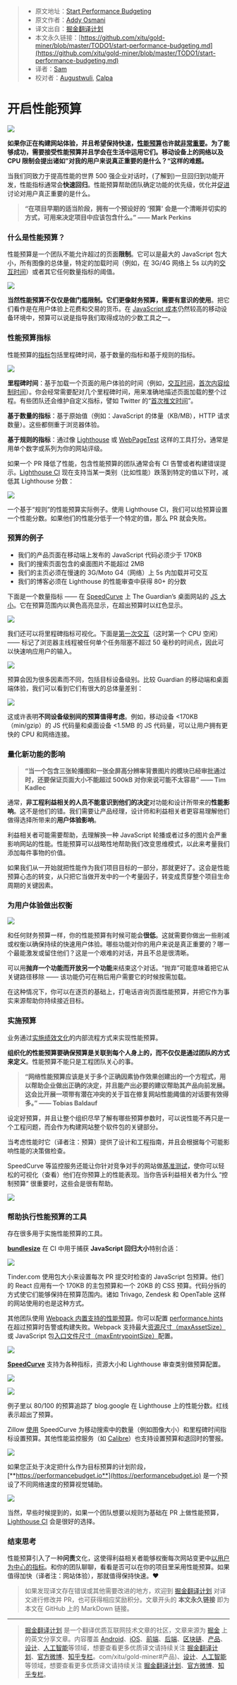 > * 原文地址：[Start Performance Budgeting](https://medium.com/@addyosmani/start-performance-budgeting-dabde04cf6a3)
> * 原文作者：[Addy Osmani](https://medium.com/@addyosmani?source=post_header_lockup)
> * 译文出自：[掘金翻译计划](https://github.com/xitu/gold-miner)
> * 本文永久链接：[https://github.com/xitu/gold-miner/blob/master/TODO1/start-performance-budgeting.md](https://github.com/xitu/gold-miner/blob/master/TODO1/start-performance-budgeting.md)
> * 译者：[Sam](https://github.com/xutaogit/)
> * 校对者：[Augustwuli](https://github.com/Augustwuli), [Calpa](https://github.com/calpa)

# 开启性能预算

![](https://cdn-images-1.medium.com/max/2000/1*BTZwTbmKyBE60tuXPDy34g.png)

**如果你正在构建网站体验，并且希望保持快速，[性能预算](https://timkadlec.com/2013/01/setting-a-performance-budget/)也许就[非常重要](https://infrequently.org/2017/10/can-you-afford-it-real-world-web-performance-budgets/)。为了能够成功，需要接受性能预算并且学会在生活中运用它们。移动设备上的网络以及 CPU 限制会提出诸如”对我的用户来说真正重要的是什么？“这样的难题。**

当我们同致力于提高性能的世界 500 强企业对话时，(了解到)一旦回归到功能开发，性能指标通常会**快速回归**。性能预算帮助团队确定功能的优先级，优化并[促进](https://tobias.is/blogging/web-performance-budgets-as-currency/)讨论对用户真正重要的是什么。

> **“在项目早期的适当阶段，拥有一个预设好的 ‘预算’ 会是一个清晰并切实的方式，可用来决定项目中应该包含什么。” —— Mark Perkins**

### 什么是性能预算？

性能预算是一个团队不能允许超过的页面**限制**。它可以是最大的 JavaScript 包大小，所有图像的总体量，特定的加载时间（例如，在 3G/4G 网络上 5s 以内的[交互时间](https://calendar.perfplanet.com/2017/time-to-interactive-measuring-more-of-the-user-experience/)）或者其它任何数量指标的阈值。

![](https://cdn-images-1.medium.com/max/800/0*qe3ZW3Vvf8lsdxMq.png)

**当然性能预算不仅仅是做门槛限制。它们更像财务预算，需要有意识的使用**。把它们看作是在用户体验上花费和交易的货币。在 [JavaScript 成本](https://medium.com/@addyosmani/the-cost-of-javascript-in-2018-7d8950fbb5d4)仍然较高的移动设备环境中，预算可以说是指导我们取得成功的少数工具之一。

### 性能预算指标

性能预算的[指标](https://timkadlec.com/2014/11/performance-budget-metrics/)包括里程碑时间，基于数量的指标和基于规则的指标。

![](https://cdn-images-1.medium.com/max/800/0*bP485as_8xmWGD9s.png)

**里程碑时间**：基于加载一个页面的用户体验的时间（例如，[交互时间](https://developers.google.com/web/fundamentals/performance/user-centric-performance-metrics#time_to_interactive)，[首次内容绘制时间](https://developers.google.com/web/fundamentals/performance/user-centric-performance-metrics#first_paint_and_first_contentful_paint)）。你会经常需要配对几个里程碑时间，用来准确地描述页面加载的整个过程。有些团队还会维护自定义指标，譬如 Twitter 的“[首次推文时间](https://blog.alexmaccaw.com/time-to-first-tweet)”。

**基于数量的指标**：基于原始值（例如：JavaScript 的体量（KB/MB），HTTP 请求数量）。这些都侧重于浏览器体验。

**基于规则的指标**：通过像 [Lighthouse](https://developers.google.com/web/tools/lighthouse/) 或 [WebPageTest](https://webpagetest.org/) 这样的工具打分。通常是用单个数字或系列为你的网站评级。

如果一个 PR 降低了性能，包含性能预算的团队通常会有 CI 告警或者构建错误提示。[Lighthouse CI](https://github.com/ebidel/lighthouse-ci#3-call-lighthouse-ci) 现在支持当某一类别（比如性能）跌落到特定的值以下时，减低其 Lighthouse 分数：

![](https://cdn-images-1.medium.com/max/800/0*30uWWuN-yRDK4awS.png)

一个基于“规则”的性能预算实际例子。使用 Lighthouse CI，我们可以给预算设置一个性能分数。如果他们的性能分低于一个特定的值，那么 PR 就会失败。

### 预算的例子

* 我们的产品页面在移动端上发布的 JavaScript 代码必须少于 170KB
* 我们的搜索页面包含的桌面图片不能超过 2MB
* 我们的主页必须在慢速的 3G/Moto G4（网络）上 5s 内加载并可交互
* 我们的博客必须在 Lighthouse 的性能审查中获得 80+ 的分数

下面是一个数量指标 —— 在 [SpeedCurve](https://speedcurve.com/) 上 The Guardian’s 桌面网站的 [JS 大小](https://t.co/ZKpkSJfnLy)。它在预算范围内以黄色高亮显示，在超出预算时以红色显示。

![](https://cdn-images-1.medium.com/max/800/0*JHF8gX8AMSLf9Wj1.jpg)

我们还可以将里程碑指标可视化。下面是[第一次交互](https://developers.google.com/web/tools/lighthouse/audits/first-interactive)（这时第一个 CPU 空闲） —— 标记了浏览器主线程被任何单个任务阻塞不超过 50 毫秒的时间点，因此可以快速响应用户的输入。

![](https://cdn-images-1.medium.com/max/800/0*hm42fQwOmOdAsHwr.png)

预算会因为很多因素而不同，包括目标设备级别。比较 Guardian 的移动端和桌面端体验，我们可以看到它们有很大的总体量差别：

![](https://cdn-images-1.medium.com/max/800/0*KzrhYg-dqQ59LL-c.jpg)

这或许表明**不同设备级别间的预算值得考虑**。例如，移动设备 <170KB（min/gzip）的 JS 代码量和桌面设备 <1.5MB 的 JS 代码量，可以让用户拥有更快的 CPU 和网络连接。

### 量化新功能的影响

> **“当一个包含三张轮播图和一张全屏高分辨率背景图片的模块已经审批通过时，还要保证页面大小不能超过 500kB 对你来说可能不太容易” —— Tim Kadlec**

通常，**非工程利益相关的人员不能意识到他们的决定**对功能和设计所带来的**性能影响**。这不是他们的错。我们需要让产品经理，设计师和利益相关者更容易理解他们做得选择所带来的**用户体验影响**。

利益相关者可能需要帮助，去理解换一种 JavaScript 轮播或者过多的图片会严重影响网站的性能。性能预算可以战略性地帮助我们改变思维模式，以此来考量我们添加每件事物的价值。

如果我们从一开始就把性能作为我们项目目标的一部分，那就更好了。这会是性能预算心态的转变，从只把它当做开发中的一个考量因子，转变成贯穿整个项目生命周期的关键因素。

### 为用户体验做出权衡

![](https://cdn-images-1.medium.com/max/800/0*KKs6HE9r_U2vUc9d.png)

和任何财务预算一样，你的性能预算有时候可能会**很低**。这就需要你做出一些削减或权衡以确保持续的快速用户体验。哪些功能对你的用户来说是真正重要的？哪一个最能激发或留住他们？这是一个艰难的对话，并且不总是很清晰。

可以用**抛弃一个功能而开放另一个功能**来结束这个对话。“抛弃”可能意味着把它从关键路径移除 —— 该功能仍可在稍后用户需要它的时候按需加载。

在这种情况下，你可以在逐页的基础上，打电话咨询页面性能预算，并把它作为事实来源帮助你持续接近目标。

### 实施预算

业务通过[实施绩效文化](https://rigor.com/blog/2016/06/5978)的内部流程方式来实现性能预算。

**组织化的性能预算要确保预算是关联到每个人身上的，而不仅仅是通过团队的方式来定义**。性能预算不能只是工程团队关心的事。

> **“网络性能预算应该是关于多个正确因素协作效果创建出的一个方程式，用以帮助企业做出正确的决定，并且能产出必要的建议帮助其产品向前发展。这会比开展一项带有潜在冲突的关于旨在修复网站性能阈值的对话要有效得多。” —— Tobias Baldauf**

设定好预算，并且让整个组织尽早了解有哪些预算参数时，可以说性能不再只是一个工程问题，而会作为构建网站整个软件包的关键部分。

当考虑性能时它（译者注：预算）提供了设计和工程指南，并且会根据每个可能影响性能的决策做检查。

SpeedCurve 等监控服务还能让你针对竞争对手的网站做[基准测试](https://support.speedcurve.com/get-the-most-out-of-speedcurve/benchmark-yourself-against-your-competitors)，使你可以轻松的可视化（查看）他们在你预算上的性能表现。当你告诉利益相关者为什么 “控制预算” 很重要时，这些会是很有帮助。

![](https://cdn-images-1.medium.com/max/800/0*u16guMcsuAKpzCwH.jpg)

### 帮助执行性能预算的工具

存在很多用于实施性能预算的工具。

[**bundlesize**](https://github.com/siddharthkp/bundlesize) 在 CI 中用于捕获 **JavaScript 回归大小**特别合适：

![](https://cdn-images-1.medium.com/max/800/0*9jRDyljdEMDmsqSs.jpg)

Tinder.com 使用包大小来设置每次 PR 提交时检查的 JavaScript 包预算。他们的 React 应用有一个 170KB 的主包预算和一个 20KB 的 CSS 预算。代码分拆的方式使它们能够保持在预算范围内。诸如 Trivago, Zendesk 和 OpenTable 这样的网站使用的也是这种方式。

其他团队使用 [Webpack 内置支持的性能预算](https://medium.com/webpack/webpack-performance-budgets-13d4880fbf6d)。你可以配置 [performance.hints ](https://webpack.js.org/configuration/performance/) 在超过预算时告警或构建失败。Webpack 支持最大[资源尺寸（maxAssetSize）](https://webpack.js.org/configuration/performance/#performance-maxassetsize)或 JavaScript 包[入口文件尺寸（maxEntrypointSize）](https://webpack.js.org/configuration/performance/#performance-maxentrypointsize)配置。

![](https://cdn-images-1.medium.com/max/800/0*A_YYVf6zDLhQZtUD.png)

[**SpeedCurve**](http://support.speedcurve.com/get-the-most-out-of-speedcurve/create-performance-budgets-and-set-alerts) 支持为各种指标，资源大小和 Lighthouse 审查类别做预算配置。

![](https://cdn-images-1.medium.com/max/800/0*Ae57J3LinlF-4M3R.jpg)

![](https://cdn-images-1.medium.com/max/800/1*Y4k7aQHDKEGGqqIobKAmQw.png)

例子里以 80/100 的预算追踪了 blog.google 在 Lighthouse 上的性能分数。红线表示超出了预算。

Zillow [使用](https://www.zillow.com/engineering/bigger-faster-more-engaging-budget/) SpeedCurve 为移动搜索中的数量（例如图像大小）和里程碑时间指标设置预算。其他性能监控服务（如 [Calibre](https://calibreapp.com/docs/metrics/budgets)）也支持设置预算和退回时的警报。

![](https://cdn-images-1.medium.com/max/800/1*Lh3B43rKikOFLbataMNSdg.png)

如果您正处于决定把什么作为目标预算的计划阶段，[**https://performancebudget.io**](https://performancebudget.io) 是一个预设了不同网络速度的预算视觉辅助。

![](https://cdn-images-1.medium.com/max/800/0*c_mNxUFA58JBEwIz.png)

当然，早些时候提到的，如果一个团队想要以规则为基础在 PR 上做性能预算，[Lighthouse CI](https://github.com/ebidel/lighthouse-ci#3-call-lighthouse-ci) 会是很好的选择。

### 结束思考

性能预算引入了一种**问责**文化，这使得利益相关者能够权衡每次网站变更中[以用户为中心的指标](https://developers.google.com/web/fundamentals/performance/user-centric-performance-metrics)。和你的团队聊聊，看看是否可以在你的项目里采用性能预算。如果值得加快（译者注：网站体验），那就值得保持快速。❤️

> 如果发现译文存在错误或其他需要改进的地方，欢迎到 [掘金翻译计划](https://github.com/xitu/gold-miner) 对译文进行修改并 PR，也可获得相应奖励积分。文章开头的 **本文永久链接** 即为本文在 GitHub 上的 MarkDown 链接。


---

> [掘金翻译计划](https://github.com/xitu/gold-miner) 是一个翻译优质互联网技术文章的社区，文章来源为 [掘金](https://juejin.im) 上的英文分享文章。内容覆盖 [Android](https://github.com/xitu/gold-miner#android)、[iOS](https://github.com/xitu/gold-miner#ios)、[前端](https://github.com/xitu/gold-miner#前端)、[后端](https://github.com/xitu/gold-miner#后端)、[区块链](https://github.com/xitu/gold-miner#区块链)、[产品](https://github.com/xitu/gold-miner#产品)、[设计](https://github.com/xitu/gold-miner#设计)、[人工智能](https://github.com/xitu/gold-miner#人工智能)等领域，想要查看更多优质译文请持续关注 [掘金翻译计划](https://github.com/xitu/gold-miner)、[官方微博](http://weibo.com/juejinfanyi)、[知乎专栏](https://zhuanlan.zhihu.com/juejinfanyi)。com/xitu/gold-miner#产品)、[设计](https://github.com/xitu/gold-miner#设计)、[人工智能](https://github.com/xitu/gold-miner#人工智能)等领域，想要查看更多优质译文请持续关注 [掘金翻译计划](https://github.com/xitu/gold-miner)、[官方微博](http://weibo.com/juejinfanyi)、[知乎专栏](https://zhuanlan.zhihu.com/juejinfanyi)。
